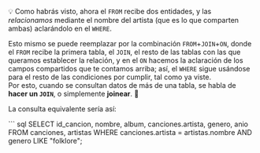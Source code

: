 :bulb: Como habrás visto, ahora el `FROM` recibe dos entidades, y las _relacionamos_ mediante el nombre del artista (que es lo que comparten ambas) aclarándolo en el `WHERE`. 

Esto mismo se puede reemplazar por la combinación `FROM`+`JOIN`+`ON`, donde el `FROM` recibe la primera tabla, el `JOIN`, el resto de las tablas con las que queramos establecer la relación, y en el `ON` hacemos la aclaración de los campos compartidos que te contamos arriba; así, el `WHERE` sigue usándose para el resto de las condiciones por cumplir, tal como ya viste.
<br>
Por esto, cuando se consultan datos de más de una tabla, se habla de **hacer un `JOIN`**, o simplemente **joinear**. :pray:

La consulta equivalente sería así:

\`\`\` sql SELECT id\_cancion, nombre, album, canciones.artista, genero, anio FROM canciones, artistas WHERE canciones.artista = artistas.nombre AND genero LIKE "folklore";

